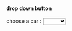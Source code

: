 <!DOCTYPE html>
<html lang="en">
<head>
    <meta charset="UTF-8">
    <meta name="viewport" content="width=device-width, initial-scale=1.0">
    <title>Document</title>
</head>
<body>
    <h4> drop down button </h4>
    <label for ="cars">choose a car :</label>
    <select id ="cars" name="cars">
       <option value=""></option>
       <option value="bmw">bmw</option>
       <option value="volvo">volvo</option>
       <option value="tata">tata</option>
       <option value="suzuki">suzuki</option>
       
    </select>
</body>
</html>
